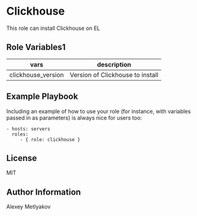Clickhouse
=========

This role can install Clickhouse on EL

Role Variables1
--------------

|vars| description|
|------|---------------|
| clickhouse_version | Version of Clickhouse to install |

Example Playbook
----------------

Including an example of how to use your role (for instance, with variables passed in as parameters) is always nice for users too:

    - hosts: servers
      roles:
         - { role: clickhouse }

License
-------

MIT

Author Information
------------------

Alexey Metlyakov
